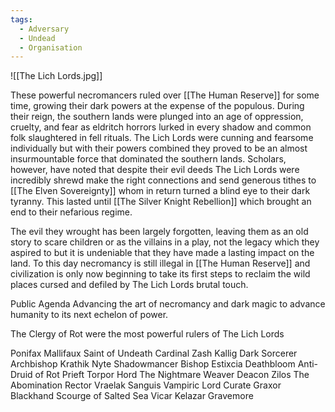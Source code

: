 ```yaml
---
tags:
  - Adversary
  - Undead
  - Organisation
---
```


![[The Lich Lords.jpg]]

These powerful necromancers ruled over [[The Human Reserve]] for some time, growing their dark powers at the expense of the populous. During their reign, the southern lands were plunged into an age of oppression, cruelty, and fear as eldritch horrors lurked in every shadow and common folk slaughtered in fell rituals. The Lich Lords were cunning and fearsome individually but with their powers combined they proved to be an almost insurmountable force that dominated the southern lands. Scholars, however, have noted that despite their evil deeds The Lich Lords were incredibly shrewd make the right connections and send generous tithes to [[The Elven Sovereignty]] whom in return turned a blind eye to their dark tyranny. This lasted until [[The Silver Knight Rebellion]] which brought an end to their nefarious regime.


The evil they wrought has been largely forgotten, leaving them as an old story to scare children or as the villains in a play, not the legacy which they aspired to but it is undeniable that they have made a lasting impact on the land. To this day necromancy is still illegal in [[The Human Reserve]] and civilization is only now beginning to take its first steps to reclaim the wild places cursed and defiled by The Lich Lords brutal touch.

Public Agenda
Advancing the art of necromancy and dark magic to advance humanity to its next echelon of power.

The Clergy of Rot were the most powerful rulers of The Lich Lords

Ponifax Mallifaux Saint of Undeath
Cardinal Zash Kallig Dark Sorcerer 
Archbishop Krathik Nyte Shadowmancer
Bishop Estixcia Deathbloom Anti-Druid of Rot
Prieft Torpor Hord The Nightmare Weaver
Deacon Zilos The Abomination
Rector Vraelak Sanguis Vampiric Lord
Curate Graxor Blackhand Scourge of Salted Sea
Vicar Kelazar Gravemore 

